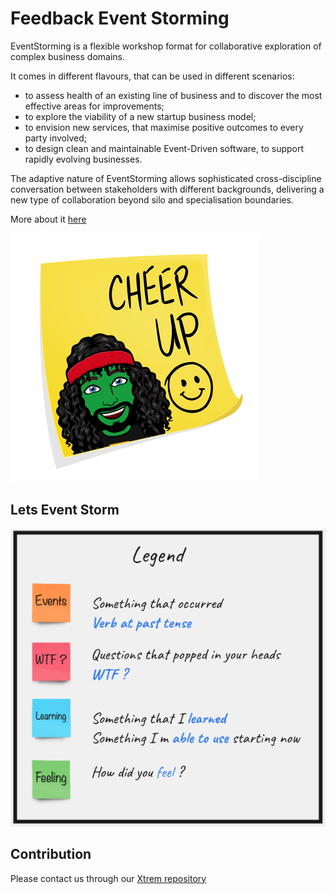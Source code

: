 # Feedback Event Storming
EventStorming is a flexible workshop format for collaborative exploration of complex business domains.

It comes in different flavours, that can be used in different scenarios:

- to assess health of an existing line of business and to discover the most effective areas for improvements;
- to explore the viability of a new startup business model;
- to envision new services, that maximise positive outcomes to every party involved;
- to design clean and maintainable Event-Driven software, to support rapidly evolving businesses.

The adaptive nature of EventStorming allows sophisticated cross-discipline conversation between stakeholders with different backgrounds, delivering a new type of collaboration beyond silo and specialisation boundaries.

More about it [here](https://www.eventstorming.com/)

![Post-its](../img/post-it.png)

## Lets Event Storm
![Feedback Event Storming](../img/event-storming.png)

## Contribution
Please contact us through our [Xtrem repository](https://github.com/les-tontons-crafters/xtrem-tdd)
